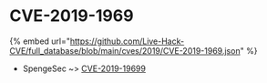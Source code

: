 # CVE-2019-1969
{% embed url="https://github.com/Live-Hack-CVE/full_database/blob/main/cves/2019/CVE-2019-1969.json" %}

* SpengeSec ~> [CVE-2019-19699](https://www.alice-snow.ru/2019/database/cve-2019-1969/cve-2019-19699-spengesec)